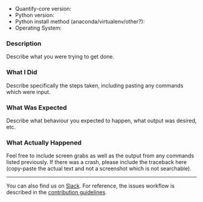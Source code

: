 * Quantify-core version:
* Python version:
* Python install method (anaconda/virtualenv/other?):
* Operating System:

### Description

Describe what you were trying to get done.

### What I Did

Describe specifically the steps taken, including pasting any commands which were input.

### What Was Expected

Describe what behaviour you expected to happen, what output was desired, etc.

### What Actually Happened

Feel free to include screen grabs as well as the output from any commands listed previously.
If there was a crash, please include the traceback here (copy-paste the actual text and not a screenshot which is not searchable).

---

You can also find us on [Slack](https://join.slack.com/t/quantify-hq/shared_invite/zt-1nd78r4e9-rbWdna53cW4DO_YbtMhVuA).
For reference, the issues workflow is described in the [contribution guidelines](https://quantify-quantify-core.readthedocs-hosted.com/en/main/contributing.html#issues-workflow).
